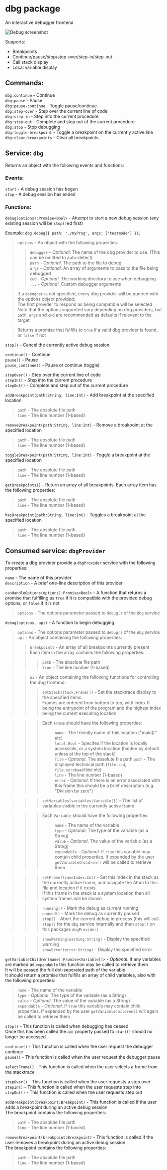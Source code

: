 # dbg package

An interactive debugger frontend

![Debug screenshot](http://i.imgur.com/Nv5StoZ.png)

Supports:

* Breakpoints
* Continue/pause/stop/step-over/step-in/step-out
* Call stack display
* Local variable display

## Commands:

`dbg:continue` - Continue  
`dbg:pause` - Pause  
`dbg:pause-continue` - Toggle pause/continue  
`dbg:step-over` - Step over the current line of code  
`dbg:step-in` - Step into the current procedure  
`dbg:step-out` - Complete and step out of the current procedure  
`dbg:stop` - Stop debugging  
`dbg:toggle-breakpoint` - Toggle a breakpoint on the currently active line  
`dbg:clear-breakpoints` - Clear all breakpoints  

## Service: `dbg`

Returns an object with the following events and functions:

### Events:

`start` - A debug session has begun  
`stop` - A debug session has ended  

### Functions:

`debug(options):Promise<Bool>` - Attempt to start a new debug session (any existing session will be `stop()`ed first)

Example: `dbg.debug({ path: './myProg', args: ['testmode'] });`  
> `options` - An object with the following properties:

>> `debugger` - *Optional*. The name of the dbg provider to use. (This can be omitted to auto-detect)  
>> `path` - *Optional*. The path to the file to debug  
>> `args` - *Optional*. An array of arguments to pass to the file being debugged  
>> `cwd` - *Optional*. The working directory to use when debugging  
>> `...` - *Optional*. Custom debugger arguments  

> If a `debugger` is not specified, every dbg provider will be queried with the options object provided;  
> The first provider to respond as being compatible will be selected  
> Note that the options supported vary depending on dbg providers, but `path`, `args` and `cwd` are recommended as defaults if relevant to the target  

> Returns a promise that fulfills to `true` if a valid dbg provider is found, or `false` if not

`stop()` - Cancel the currently active debug session  

`continue()` - Continue  
`pause()` - Pause  
`pause_continue()` - Pause or continue (toggle)

`stepOver()` - Step over the current line of code  
`stepIn()` - Step into the current procedure  
`stepOut()` - Complete and step out of the current procedure  

`addBreakpoint(path:String, line:Int)` - Add breakpoint at the specified location  
> `path` - The absolute file path  
> `line` - The line number (1-based)  

`removeBreakpoint(path:String, line:Int)` - Remove a breakpoint at the specified location  
> `path` - The absolute file path  
> `line` - The line number (1-based)  

`toggleBreakpoint(path:String, line:Int)` - Toggle a breakpoint at the specified location  
> `path` - The absolute file path  
> `line` - The line number (1-based)  

`getBreakpoints()` - Return an array of all breakpoints. Each array item has the following properties:  
> `path` - The absolute file path  
> `line` - The line number (1-based)  

`hasBreakpoint(path:String, line:Int)` - Toggles a breakpoint at the specified location  
> `path` - The absolute file path  
> `line` - The line number (1-based)  

## Consumed service: `dbgProvider`

To create a dbg provider provide a `dbgProvider` service with the following properties:

`name` - The name of this provider  
`description` - A brief one-line description of this provider  

`canHandleOptions(options):Promise<Bool>` - A function that returns a promise that fulfilling as `true` if it is compatible with the provided debug options, or `false` if it is not
> `options` - The options parameter passed to `debug()` of the `dbg` service

`debug(options, api)` - A function to begin debugging  
> `options` - The options parameter passed to `debug()` of the `dbg` service  
> `api` - An object containing the following properties:
>> `breakpoints` - An array of all breakpoints currently present  
>> Each item in the array contains the following properties:
>>> `path` - The absolute file path  
>>> `line` - The line number (1-based)  

>> `ui` - An object containing the following functions for controlling the dbg frontend:  
>>> `setStack(stack:Frame[])` - Set the stacktrace display to the specified items.  
>>> Frames are ordered from bottom to top, with index 0 being the entrypoint of the program and the highest index being the current executing location

>>> Each `Frame` should have the following properties:  
>>>> `name` - The friendly name of this location ("main()" etc)  
>>>> `local:Bool` - Specifes if the location is locally accessible, or a system location (hidden by default unless at the top of the stack)  
>>>> `file` - *Optional*. The absolute file path
>>>> `path` - The displayed technical path  (`file.c:4`, `file.so:xbaadf00d` etc)  
>>>> `line` - The line number (1-based)  
>>>> `error` - *Optional*. If there is an error associated with this frame this should be a brief description (e.g. "Division by zero")  

>>> `setVariables(variables:Variable[])` - The list of variables visible in the currently active frame

>>>  Each `Variable` should have the following properties:
>>>> `name` - The name of the variable  
>>>> `type` - *Optional*. The type of the variable (as a String)  
>>>> `value` - *Optional*. The value of the variable (as a String)  
>>>> `expandable` - *Optional*. If `true` this variable may contain child properties. If expanded by the user `getVariableChildren()` will be called to retrieve them


>>> `setFrame(frameIndex:Int)` - Set this index in the stack as the currently active frame, and navigate the Atom to this file and location if it exists  
>>> If this frame in the stack is a system location then all system frames will be shown

>>> `running()` - Mark the debug as current running  
>>> `paused()` - Mark the debug as currently paused  
>>> `stop()` - Abort the current debug in process (this will call `stop()` for the `dbg` service internally and then `stop()` on this packages `dbgProvider`)  

>>> `showWarning(warning:String)` - Display the specified warning  
>>> `showError(error:String)` - Display the specified error  

`getVariableChildren(name):Promise<Variable[]>` - *Optional*. If any variables are marked as `expandable` this function may be called to retrieve them  
It will be passed the full dot-seperated path of the variable  
It should return a promise that fulfills an array of child variables, also with the following properties:
> `name` - The name of the variable  
> `type` - *Optional*. The type of the variable (as a String)  
> `value` - *Optional*. The value of the variable (as a String)  
> `expandable` - *Optional*. If `true` this variable may contain child properties. If expanded by the user `getVariableChildren()` will again be called to retrieve them

`stop()` - This function is called when debugging has ceased  
Once this has been called the `api` property passed to `start()` should no longer be accessed  

`continue()` - This function is called when the user request the debugger continue  
`pause()` - This function is called when the user request the debugger pause  

`selectFrame()` - This function is called when the user selects a frame from the stacktrace  

`stepOver()` - This function is called when the user requests a step over  
`stepIn()` - This function is called when the user requests step into  
`stepOut()` - This function is called when the user requests step out  

`addBreakpoint(breakpoint:Breakpoint)` - This function is called if the user adds a breakpoint during an active debug session  
The breakpoint contains the following properties:
> `path` - The absolute file path  
> `line` - The line number (1-based)  

`removeBreakpoint(breakpoint:Breakpoint)` - This function is called if the user removes a breakpoint during an active debug session  
The breakpoint contains the following properties:
> `path` - The absolute file path  
> `line` - The line number (1-based)  
